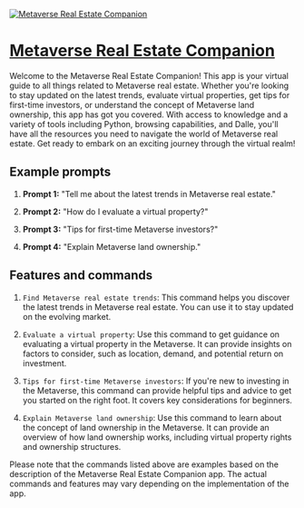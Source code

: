 [![Metaverse Real Estate Companion](https://files.oaiusercontent.com/file-5QP95C78Bn5N9q7ATLdYdTze?se=2123-10-17T02%3A24%3A51Z&sp=r&sv=2021-08-06&sr=b&rscc=max-age%3D31536000%2C%20immutable&rscd=attachment%3B%20filename%3Df328837b-975c-4cf9-adf2-180ecd8c0716.png&sig=WDGESGpsCtRKBf9fd3V7HesVu7sxXnD/9i0sBdkS2uE%3D)](https://chat.openai.com/g/g-3PqMs657b-metaverse-real-estate-companion)

# [Metaverse Real Estate Companion](https://chat.openai.com/g/g-3PqMs657b-metaverse-real-estate-companion)

Welcome to the Metaverse Real Estate Companion! This app is your virtual guide to all things related to Metaverse real estate. Whether you're looking to stay updated on the latest trends, evaluate virtual properties, get tips for first-time investors, or understand the concept of Metaverse land ownership, this app has got you covered. With access to knowledge and a variety of tools including Python, browsing capabilities, and Dalle, you'll have all the resources you need to navigate the world of Metaverse real estate. Get ready to embark on an exciting journey through the virtual realm!

## Example prompts

1. **Prompt 1:** "Tell me about the latest trends in Metaverse real estate."

2. **Prompt 2:** "How do I evaluate a virtual property?"

3. **Prompt 3:** "Tips for first-time Metaverse investors?"

4. **Prompt 4:** "Explain Metaverse land ownership."

## Features and commands

1. `Find Metaverse real estate trends`: This command helps you discover the latest trends in Metaverse real estate. You can use it to stay updated on the evolving market.

2. `Evaluate a virtual property`: Use this command to get guidance on evaluating a virtual property in the Metaverse. It can provide insights on factors to consider, such as location, demand, and potential return on investment.

3. `Tips for first-time Metaverse investors`: If you're new to investing in the Metaverse, this command can provide helpful tips and advice to get you started on the right foot. It covers key considerations for beginners.

4. `Explain Metaverse land ownership`: Use this command to learn about the concept of land ownership in the Metaverse. It can provide an overview of how land ownership works, including virtual property rights and ownership structures.

Please note that the commands listed above are examples based on the description of the Metaverse Real Estate Companion app. The actual commands and features may vary depending on the implementation of the app.